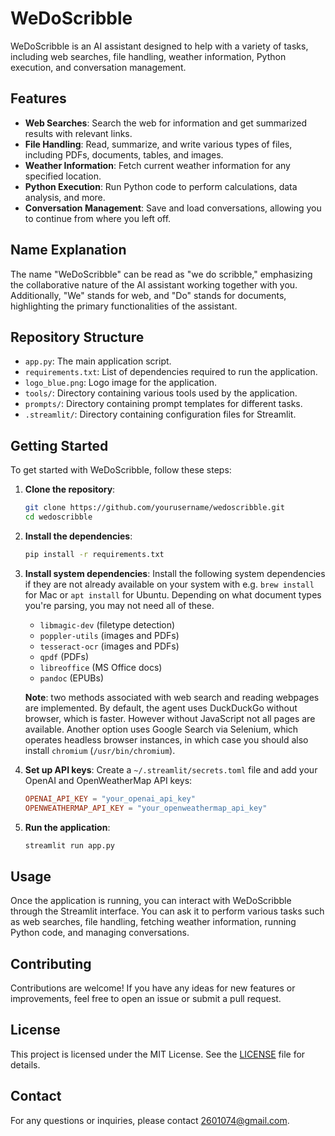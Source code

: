 # WeDoScribble

WeDoScribble is an AI assistant designed to help with a variety of tasks, including web searches, file handling, weather information, Python execution, and conversation management.

## Features

- **Web Searches**: Search the web for information and get summarized results with relevant links.
- **File Handling**: Read, summarize, and write various types of files, including PDFs, documents, tables, and images.
- **Weather Information**: Fetch current weather information for any specified location.
- **Python Execution**: Run Python code to perform calculations, data analysis, and more.
- **Conversation Management**: Save and load conversations, allowing you to continue from where you left off.

## Name Explanation

The name "WeDoScribble" can be read as "we do scribble," emphasizing the collaborative nature of the AI assistant working together with you. Additionally, "We" stands for web, and "Do" stands for documents, highlighting the primary functionalities of the assistant.

## Repository Structure

- `app.py`: The main application script.
- `requirements.txt`: List of dependencies required to run the application.
- `logo_blue.png`: Logo image for the application.
- `tools/`: Directory containing various tools used by the application.
- `prompts/`: Directory containing prompt templates for different tasks.
- `.streamlit/`: Directory containing configuration files for Streamlit.

## Getting Started

To get started with WeDoScribble, follow these steps:

1. **Clone the repository**:
    ```bash
    git clone https://github.com/yourusername/wedoscribble.git
    cd wedoscribble
    ```

2. **Install the dependencies**:
    ```bash
    pip install -r requirements.txt
    ```

3. **Install system dependencies**:
    Install the following system dependencies if they are not already available on your system with e.g. `brew install` for Mac or `apt install` for Ubuntu. Depending on what document types you're parsing, you may not need all of these.
    - `libmagic-dev` (filetype detection)
    - `poppler-utils` (images and PDFs)
    - `tesseract-ocr` (images and PDFs)
    - `qpdf` (PDFs)
    - `libreoffice` (MS Office docs)
    - `pandoc` (EPUBs)

    **Note**: two methods associated with web search and reading webpages are implemented. By default, the agent uses DuckDuckGo without browser, which is faster. However without JavaScript not all pages are available. Another option uses Google Search via Selenium, which operates headless browser instances, in which case you should also install `chromium` (`/usr/bin/chromium`).

4. **Set up API keys**:
    Create a `~/.streamlit/secrets.toml` file and add your OpenAI and OpenWeatherMap API keys:
    ```toml
    OPENAI_API_KEY = "your_openai_api_key"
    OPENWEATHERMAP_API_KEY = "your_openweathermap_api_key"
    ```

5. **Run the application**:
    ```bash
    streamlit run app.py
    ```

## Usage

Once the application is running, you can interact with WeDoScribble through the Streamlit interface. You can ask it to perform various tasks such as web searches, file handling, fetching weather information, running Python code, and managing conversations.

## Contributing

Contributions are welcome! If you have any ideas for new features or improvements, feel free to open an issue or submit a pull request.

## License

This project is licensed under the MIT License. See the [LICENSE](LICENSE) file for details.

## Contact

For any questions or inquiries, please contact [2601074@gmail.com](mailto:2601074@gmail.com).
